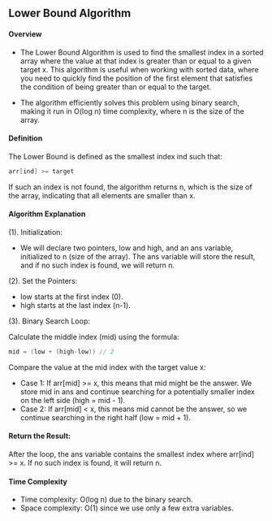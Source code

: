 ## Lower Bound Algorithm
#### Overview
- The Lower Bound Algorithm is used to find the smallest index in a sorted array where the value at that index is greater than or equal to a given target x. This algorithm is useful when working with sorted data, where you need to quickly find the position of the first element that satisfies the condition of being greater than or equal to the target.

- The algorithm efficiently solves this problem using binary search, making it run in O(log n) time complexity, where n is the size of the array.

#### Definition
The Lower Bound is defined as the smallest index ind such that:

```cpp
arr[ind] >= target
```
If such an index is not found, the algorithm returns n, which is the size of the array, indicating that all elements are smaller than x.

#### Algorithm Explanation

(1). Initialization:

- We will declare two pointers, low and high, and an ans variable, initialized to n (size of the array).
The ans variable will store the result, and if no such index is found, we will return n.

(2). Set the Pointers:

- low starts at the first index (0).
- high starts at the last index (n-1).

(3). Binary Search Loop:

Calculate the middle index (mid) using the formula:
```cpp
mid = (low + (high-low)) // 2
```

Compare the value at the mid index with the target value x:
- Case 1: If arr[mid] >= x, this means that mid might be the answer. We store mid in ans and continue searching for a potentially smaller index on the left side (high = mid - 1).
- Case 2: If arr[mid] < x, this means mid cannot be the answer, so we continue searching in the right half (low = mid + 1).

#### Return the Result:

After the loop, the ans variable contains the smallest index where arr[ind] >= x. If no such index is found, it will return n.

#### Time Complexity
- Time complexity: O(log n) due to the binary search.
- Space complexity: O(1) since we use only a few extra variables.